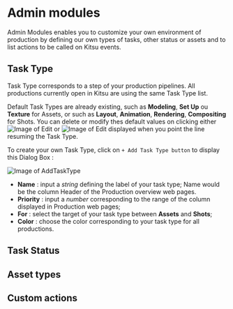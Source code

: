 # Admin modules
Admin Modules enables you to customize your own environment of production by defining our own types of tasks, other status or assets and to list actions to be called on Kitsu events.

## Task Type
Task Type corresponds to a step of your production pipelines. All productions currently open in Kitsu are using the same Task Type list.

Default Task Types are already existing, such as **Modeling**, **Set Up** ou **Texture** for Assets, or such as **Layout**, **Animation**, **Rendering**, **Compositing** for Shots. You can delete or modify thes default values on clicking either ![Image of Edit](https://kitsu.cg-wire.com/img/CGW_edit.svg) or ![Image of Edit](https://kitsu.cg-wire.com/img/CGW_delete.svg) displayed when you point the line resuming the Task Type.

To create your own Task Type, click on <code class="highlighter-rouge">+ Add Task Type button</code> to display this Dialog Box :

![Image of AddTaskType](https://kitsu.cg-wire.com/img/CGW_AddTaskType.png)

* **Name** : input a *string* defining the label of your task type; Name would be the column Header of the Production overview web pages. 
* **Priority** : input a *number* corresponding to the range of the column displayed in Production web pages;
* **For** : select the target of your task type between **Assets** and **Shots**;
* **Color** : choose the color corresponding to your task type for all productions.

## Task Status


## Asset types

## Custom actions  

